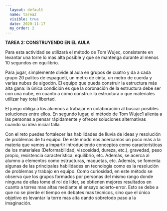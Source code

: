 ```yaml
---
  layout: default
  name: tarea2
  visible: true
  date: 2020-11-17
  my_order: 2
---
```


**TAREA 2: CONSTRUYENDO EN EL AULA**

Para esta actividad se utilizará el método de Tom Wujec, consistente en levantar una torre lo mas alta posible y que se mantenga durante al menos 10 segundos en equilibrio.

Para jugar, simplemente divide al aula en grupos de cuatro y da a cada grupo 20 palitos de espagueti, un metro de cinta, un metro de cuerda y varias nubes de algodón. El equipo que pueda construir la estructura más alta gana: la única condición es que la coronación de la estructura debe ser con una nube, en cuanto a cómo construir la estructura o que materiales utilizar hay total libertad.

El juego obliga a los alumnos a trabajar en colaboración al buscar posibles soluciones entre ellos. En segundo lugar, el método de Tom Wujec1 alienta a las personas a pensar rápidamente y ofrecer soluciones alternativas cuando su idea inicial falla.

Con el reto puedes fortalecer las habilidades de lluvia de ideas y resolución de problemas de tu equipo. De este modo nos acercamos un poco más a la materia que vamos a impartir introduciendo conceptos como características de los materiales (Deformabilidad, viscosidad, dureza, etc.), gravedad, peso propio, resistencia característica, equilibrio, etc. Además, se acerca al alumno a elementos como estructuras, maquetas, etc. Además, se fomenta algunas de las principales habilidades en tecnología como es la resolución de problemas y trabajo en equipo. Como curiosidad, en este método se observa que los grupos formados por personas del mismo rango donde ninguna de ellas tome el rol de líder, se obtienen mejores resultados en cuanto a torres mas altas mediante el ensayo acierto-error. Esto se debe a que no se pierde el tiempo en debates mas técnicos, sino que el único objetivo es levantar la torre mas alta dando sobretodo paso a la imaginación.
